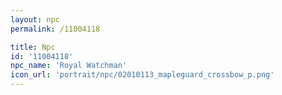 ```yaml
---
layout: npc
permalink: /11004118

title: Npc
id: '11004118'
npc_name: 'Royal Watchman'
icon_url: 'portrait/npc/02010113_mapleguard_crossbow_p.png'
---
```

